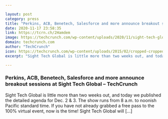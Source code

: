 ```yaml
---

layout: post
category: press
title: "Perkins, ACB, Benetech, Salesforce and more announce breakout sessions at Sight Tech Global"
date: 2020-11-17 23:58:35
link: https://tcrn.ch/2Hamdem
image: https://techcrunch.com/wp-content/uploads/2020/11/sight-tech-global-breakouts.jpg?w=711
domain: techcrunch.com
author: "TechCrunch"
icon: https://techcrunch.com/wp-content/uploads/2015/02/cropped-cropped-favicon-gradient.png?w=180
excerpt: "Sight Tech Global is little more than two weeks out, and today we published the detailed agenda for Dec. 2 &amp; 3. The show runs from 8 a.m. to noonish Pacific standard time. If you have not already grabbed a free pass to the 100% virtual event, now is the time! Sight Tech Global will […]"

---
```


### Perkins, ACB, Benetech, Salesforce and more announce breakout sessions at Sight Tech Global – TechCrunch

Sight Tech Global is little more than two weeks out, and today we published the detailed agenda for Dec. 2 &amp; 3. The show runs from 8 a.m. to noonish Pacific standard time. If you have not already grabbed a free pass to the 100% virtual event, now is the time! Sight Tech Global will […]